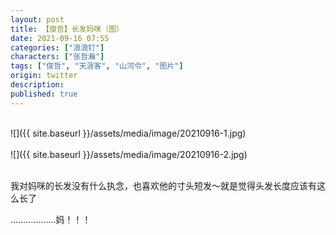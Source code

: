 ```yaml
---
layout: post
title: 【俊哲】长发妈咪（图）
date: 2021-09-16 07:55
categories: ["浪浪钉"]
characters: ["张哲瀚"]
tags: ["俊哲", "天涯客", "山河令", "图片"]
origin: twitter
description: 
published: true
---
```


<br>
![]({{ site.baseurl }}/assets/media/image/20210916-1.jpg)
<br><br>
![]({{ site.baseurl }}/assets/media/image/20210916-2.jpg)
<br><br>

我对妈咪的长发没有什么执念，也喜欢他的寸头短发～就是觉得头发长度应该有这么长了

………………妈！！！
